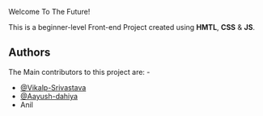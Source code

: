 
Welcome To The Future!

This is a beginner-level Front-end Project created using **HMTL**, **CSS** & **JS**.




## Authors

The Main contributors to this project are: -

- [@Vikalp-Srivastava](https://github.com/KnightHoodVK)
- [@Aayush-dahiya](https://github.com/Aayush-dahiya)
- Anil


